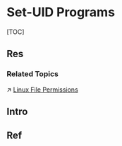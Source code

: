 # Set-UID Programs

[TOC]



## Res
### Related Topics
↗ [Linux File Permissions](../Linux%20IO%20&%20Files%20Management/🤔%20Linux%20File%20System/Linux%20File%20Permissions.md)



## Intro



## Ref
